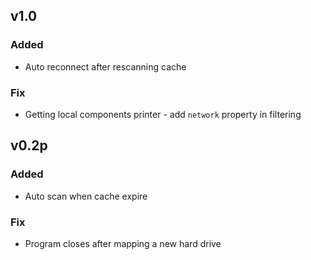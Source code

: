 ## v1.0

### Added

- Auto reconnect after rescanning cache

### Fix

- Getting local components printer - add `network` property in filtering

## v0.2p

### Added

- Auto scan when cache expire

### Fix

- Program closes after mapping a new hard drive
